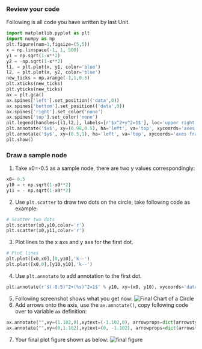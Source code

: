 ### Review your code
Following is all code you have written by last Unit.
```python
import matplotlib.pyplot as plt
import numpy as np
plt.figure(num=1,figsize=(5,5))
x = np.linspace(-1, 1, 500)
y1 = np.sqrt(1-x**2)
y2 = -np.sqrt(1-x**2)
l1, = plt.plot(x, y1, color='blue')
l2, = plt.plot(x, y2, color='blue')
new_ticks = np.arange(-1,1,0.5)
plt.xticks(new_ticks)
plt.yticks(new_ticks)
ax = plt.gca()
ax.spines['left'].set_position(('data',0))
ax.spines['bottom'].set_position(('data',0))
ax.spines['right'].set_color('none')
ax.spines['top'].set_color('none')
plt.legend(handles=[l1,l2,], labels=[r'$x^2+y^2=1$'], loc='upper right')
plt.annotate('$x$', xy=(0.98,0.5), ha='left', va='top', xycoords='axes fraction', fontsize=20)
plt.annotate('$y$', xy=(0.5,1), ha='left', va='top', xycoords='axes fraction', textcoords='offset points',fontsize=20)
plt.show()
```
### Draw a sample node
1. Take x0=-0.5 as a sample node, there are two y values correspondingly:
```python
x0=-0.5
y10 = + np.sqrt(1-x0**2)
y11 = - np.sqrt(1-x0**2)
```
2. Use `plt.scatter` to draw two dots on the circle, take following code as example:
```python
# Scatter two dots
plt.scatter(x0,y10,color='r')
plt.scatter(x0,y11,color='r')
```
3. Plot lines to the x axs and y axs for the first dot.
```python
# Plot lines
plt.plot([x0,x0],[0,y10],'k--')
plt.plot([x0,0],[y10,y10],'k--')
```
4. Use `plt.annotate` to add annotation to the first dot.
```python
plt.annotate(r'$(-0.5)^2+(%s)^2=1$' % y10, xy=(x0, y10), xycoords='data',xytext=(+30,+40),textcoords='offset points', arrowprops=dict(arrowstyle='->',connectionstyle="arc3,rad=.2"))
```
5. Following screenshot shows what you get now:
![Final Chart of a Circle](../../Linked_Image_Files/2.1_finalChart.png)
6. Add arrows onto the axis, use the `ax.annotate()`, copy following code over to variable `ax` definition:
```python
ax.annotate("",xy=(1.102,0),xytext=(-1.102,0), arrowprops=dict(arrowstyle="->"))
ax.annotate("",xy=(0,1.102),xytext=(0, -1.102), arrowprops=dict(arrowstyle="->"))
```
7. Your final plot figure shown as below:
![final figure](../../Linked_Image_Files/3_finalChart.png)
